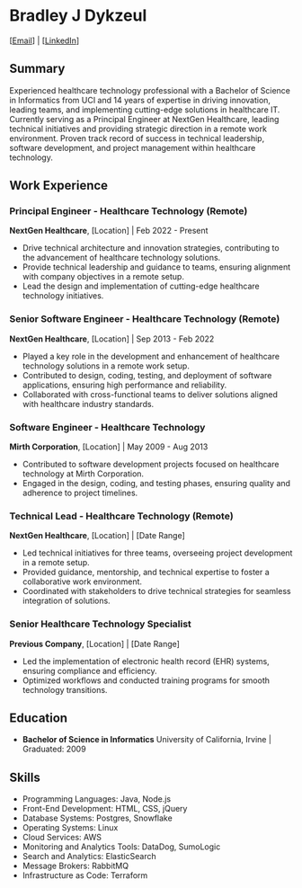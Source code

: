 # Bradley J Dykzeul
[[Email](bradley.dykzeul@gmail.com)] | [[LinkedIn](https://www.linkedin.com/in/brad-dykzeul-9792a7b/)]

## Summary
Experienced healthcare technology professional with a Bachelor of Science in Informatics from UCI and 14 years of expertise in driving innovation, leading teams, and implementing cutting-edge solutions in healthcare IT. Currently serving as a Principal Engineer at NextGen Healthcare, leading technical initiatives and providing strategic direction in a remote work environment. Proven track record of success in technical leadership, software development, and project management within healthcare technology.

## Work Experience

### Principal Engineer - Healthcare Technology (Remote)
**NextGen Healthcare**, [Location] | Feb 2022 - Present
- Drive technical architecture and innovation strategies, contributing to the advancement of healthcare technology solutions.
- Provide technical leadership and guidance to teams, ensuring alignment with company objectives in a remote setup.
- Lead the design and implementation of cutting-edge healthcare technology initiatives.

### Senior Software Engineer - Healthcare Technology (Remote)
**NextGen Healthcare**, [Location] | Sep 2013 - Feb 2022
- Played a key role in the development and enhancement of healthcare technology solutions in a remote work setup.
- Contributed to design, coding, testing, and deployment of software applications, ensuring high performance and reliability.
- Collaborated with cross-functional teams to deliver solutions aligned with healthcare industry standards.

### Software Engineer - Healthcare Technology
**Mirth Corporation**, [Location] | May 2009 - Aug 2013
- Contributed to software development projects focused on healthcare technology at Mirth Corporation.
- Engaged in the design, coding, and testing phases, ensuring quality and adherence to project timelines.

### Technical Lead - Healthcare Technology (Remote)
**NextGen Healthcare**, [Location] | [Date Range]
- Led technical initiatives for three teams, overseeing project development in a remote setup.
- Provided guidance, mentorship, and technical expertise to foster a collaborative work environment.
- Coordinated with stakeholders to drive technical strategies for seamless integration of solutions.

### Senior Healthcare Technology Specialist
**Previous Company**, [Location] | [Date Range]
- Led the implementation of electronic health record (EHR) systems, ensuring compliance and efficiency.
- Optimized workflows and conducted training programs for smooth technology transitions.

## Education
- **Bachelor of Science in Informatics**
  University of California, Irvine | Graduated: 2009

## Skills
- Programming Languages: Java, Node.js
- Front-End Development: HTML, CSS, jQuery
- Database Systems: Postgres, Snowflake
- Operating Systems: Linux
- Cloud Services: AWS
- Monitoring and Analytics Tools: DataDog, SumoLogic
- Search and Analytics: ElasticSearch
- Message Brokers: RabbitMQ
- Infrastructure as Code: Terraform

